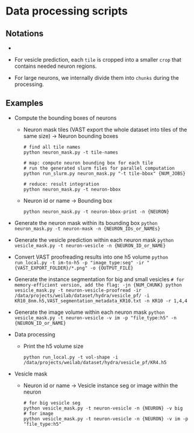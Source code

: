 # Data processing scripts



## Notations
- 
- For vesicle prediction, each `tile` is cropped into a smaller `crop` that contains needed neuron regions.

- For large neurons, we internally divide them into `chunks` during the processing.

## Examples
- Compute the bounding boxes of neurons
    - Neuron mask tiles (VAST export the whole dataset into tiles of the same size) -> Neuron bounding boxes
        ```
        # find all tile names
        python neuron_mask.py -t tile-names

        # map: compute neuron bounding box for each tile
        # run the generated slurm files for parallel computation
        python run_slurm.py neuron_mask.py "-t tile-bbox" {NUM_JOBS}

        # reduce: result integration
        python neuron_mask.py -t neuron-bbox
        ```
    - Neuron id or name -> Bounding box
        ```
        python neuron_mask.py -t neuron-bbox-print -n {NEURON}
        ```
- Generate the neuron mask within its bounding box
        ```
        python neuron_mask.py -t neuron-mask -n {NEURON_IDs_or_NAMEs}
        ```
- Generate the vesicle prediction within each neuron mask
        ```
        python vesicle_mask.py -t neuron-vesicle -n {NEURON_ID_or_NAME}
        ```
- Convert VAST proofreading results into one h5 volume
        ```
        python run_local.py -t im-to-h5 -p "image_type:seg" -ir "{VAST_EXPORT_FOLDER}/*.png" -o {OUTPUT_FILE}
        ```
- Generate the instance segmentation for big and small vesicles
        ```
        # for memory-efficient version, add the flag: -jn {NUM_CHUNK}
        python vesicle_mask.py -t neuron-vesicle-proofread -ir /data/projects/weilab/dataset/hydra/vesicle_pf/ -i KR10_8nm.h5,VAST_segmentation_metadata_KR10.txt -n KR10 -r 1,4,4 
        ```
- Generate the image volume within each neuron mask
        ```
        python vesicle_mask.py -t neuron-vesicle -v im -p "file_type:h5" -n {NEURON_ID_or_NAME}
        ```
- Data processing
    - Print the h5 volume size
        ```
        python run_local.py -t vol-shape -i /data/projects/weilab/dataset/hydra/vesicle_pf/KR4.h5
        ```

- Vesicle mask
    - Neuron id or name -> Vesicle instance seg or image within the neuron
        ```
        # for big vesicle seg
        python vesicle_mask.py -t neuron-vesicle -n {NEURON} -v big
        # for image
        python vesicle_mask.py -t neuron-vesicle -n {NEURON} -v im -p "file_type:h5"
        
        ```
